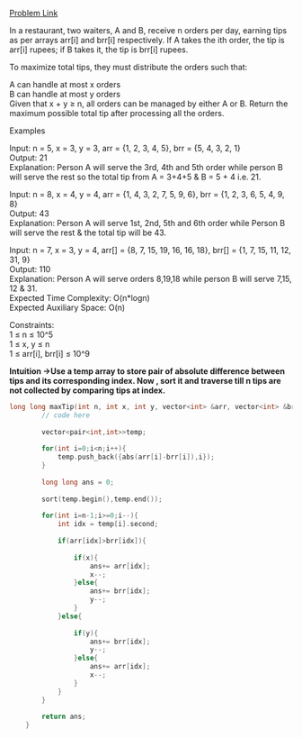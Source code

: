 [Problem Link](https://www.geeksforgeeks.org/problems/maximum-tip-calculator2631/1)<br>

In a restaurant, two waiters, A and B, receive n orders per day, earning tips as per arrays arr[i] and brr[i] respectively. If A takes the ith order, the tip is arr[i] rupees; if B takes it, the tip is brr[i] rupees.<br>

To maximize total tips, they must distribute the orders such that:<br>

A can handle at most x orders<br>
B can handle at most y orders<br>
Given that x + y ≥ n, all orders can be managed by either A or B. Return the maximum possible total tip after processing all the orders.<br>

Examples<br>

Input: n = 5, x = 3, y = 3, arr = {1, 2, 3, 4, 5}, brr = {5, 4, 3, 2, 1}<br>
Output: 21<br>
Explanation: Person A will serve the 3rd, 4th and 5th order while person B will serve the rest so the total tip from A = 3+4+5 & B = 5 + 4 i.e. 21. <br>
 

Input: n = 8, x = 4, y = 4, arr = {1, 4, 3, 2, 7, 5, 9, 6}, brr = {1, 2, 3, 6, 5, 4, 9, 8}<br>
Output: 43<br>
Explanation: Person A will serve 1st, 2nd, 5th and 6th order while Person B will serve the rest & the total tip will be 43.<br>
 

Input: n = 7, x = 3, y = 4, arr[] = {8, 7, 15, 19, 16, 16, 18}, brr[] = {1, 7, 15, 11, 12, 31, 9}<br>
Output: 110<br>
Explanation: Person A will serve orders 8,19,18 while person B will serve 7,15, 12 & 31.<br>
Expected Time Complexity: O(n*logn)<br>
Expected Auxiliary Space: O(n)<br>

Constraints:<br>
1 ≤ n ≤ 10^5<br>
1 ≤ x, y ≤ n<br>
1 ≤ arr[i], brr[i] ≤ 10^9<br>

__Intuition ->Use a temp array to store pair of absolute difference between tips and its corresponding index. Now , sort it and traverse till n tips are not collected by comparing tips at index.__

```C++
long long maxTip(int n, int x, int y, vector<int> &arr, vector<int> &brr) {
        // code here
        
        vector<pair<int,int>>temp;
        
        for(int i=0;i<n;i++){
            temp.push_back({abs(arr[i]-brr[i]),i});
        }
        
        long long ans = 0;
        
        sort(temp.begin(),temp.end());
        
        for(int i=n-1;i>=0;i--){
            int idx = temp[i].second;
            
            if(arr[idx]>brr[idx]){
                
                if(x){
                    ans+= arr[idx];
                    x--;
                }else{
                    ans+= brr[idx];
                    y--;
                }
            }else{
                
                if(y){
                    ans+= brr[idx];
                    y--;
                }else{
                    ans+= arr[idx];
                    x--;
                }
            }
        }
        
        return ans;
    }
```

